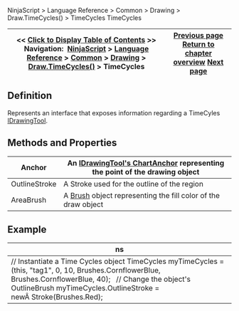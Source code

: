 ﻿
NinjaScript \> Language Reference \> Common \> Drawing \> Draw.TimeCycles() \> TimeCycles
TimeCycles

| \<\< [Click to Display Table of Contents](timecycles.md) \>\> **Navigation:**     [NinjaScript](ninjascript.md) \> [Language Reference](language_reference_wip.md) \> [Common](common.md) \> [Drawing](drawing.md) \> [Draw.TimeCycles()](draw_timecycles.md) \> TimeCycles | [Previous page](draw_timecycles.md) [Return to chapter overview](draw_timecycles.md) [Next page](draw_trendchannel.md) |
| --- | --- |

## Definition
Represents an interface that exposes information regarding a TimeCyles [IDrawingTool](idrawingtool.md).
 
## Methods and Properties
| Anchor | An [IDrawingTool's ChartAnchor](idrawingtool.htm#chartanchor) representing the point of the drawing object |
| --- | --- |
| OutlineStroke | A Stroke used for the outline of the region |
| AreaBrush | A [Brush](http://msdn.microsoft.com/en-us/library/system.windows.media.brush(v=vs.110).aspx) object representing the fill color of the draw object |

## 
## 
## 
## Example
| ns |
| --- |
| // Instantiate a Time Cycles object TimeCycles myTimeCycles \= (this, "tag1", 0, 10, Brushes.CornflowerBlue, Brushes.CornflowerBlue, 40);   // Change the object's OutlineBrush myTimeCycles.OutlineStroke \= newÂ Stroke(Brushes.Red); |

